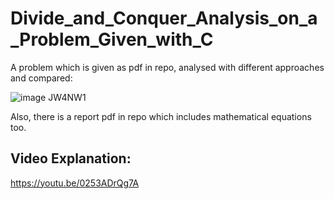 # Divide_and_Conquer_Analysis_on_a_Problem_Given_with_C

A problem which is given as pdf in repo, analysed with different approaches and compared:

![image JW4NW1](https://user-images.githubusercontent.com/75525649/204834462-7eb65119-e71a-47db-bd2a-2d24b8df0ea9.png)

Also, there is a report pdf in repo which includes mathematical equations too.

Video Explanation:
--
https://youtu.be/0253ADrQg7A